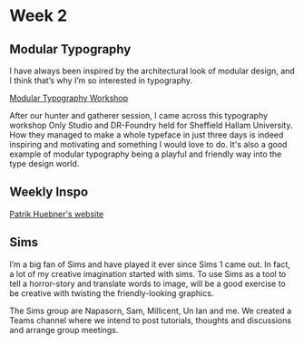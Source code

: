 # Week 2

## Modular Typography
I have always been inspired by the architectural look of modular design, and I think that’s why I’m so interested in typography. 

[Modular Typography Workshop](https://the-brandidentity.com/feed/matthew-tweddle-talks-us-onlys-modular-type-workshop-sheffield-hallam-university/)

After our hunter and gatherer session, I came across this typography workshop Only Studio and DR-Foundry held for Sheffield Hallam University. How they managed to make a whole typeface in just three days is indeed inspiring and motivating and something I would love to do. It's also a good example of modular typography being a playful and friendly way into the type design world. 

## Weekly Inspo
[Patrik Huebner's website](https://www.patrik-huebner.com)

## Sims
I’m a big fan of Sims and have played it ever since Sims 1 came out. In fact, a lot of my creative imagination started with sims. To use Sims as a tool to tell a horror-story and translate words to image, will be a good exercise to be creative with twisting the friendly-looking graphics. 

The Sims group are Napasorn, Sam, Millicent, Un Ian and me. We created a Teams channel where we intend to post tutorials, thoughts and discussions and arrange group meetings.
